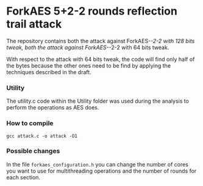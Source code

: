# ForkAES 5+2-2 rounds reflection trail attack

The repository contains both the attack against ForkAES-*-2-2 with 128 bits tweak, both the attack against ForkAES-*-2-2 with 64 bits tweak.

With respect to the attack with 64 bits tweak, the code will find only half of the bytes because the other ones need to be find by applying the techniques described in the draft.

### Utility

The utility.c code within the Utility folder was used during the analysis to perform the operations as AES does. 

### How to compile

```gcc attack.c -o attack -O1```

### Possible changes

In the file ```forkaes_configuration.h``` you can change the number of cores you want to use for multithreading operations and the number of rounds for each section.


